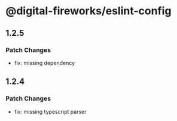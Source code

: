 # @digital-fireworks/eslint-config

## 1.2.5

### Patch Changes

- fix: missing dependency

## 1.2.4

### Patch Changes

- fix: missing typescript parser
